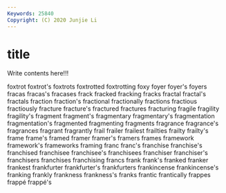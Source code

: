 ```yaml
---
Keywords: 25840
Copyright: (C) 2020 Junjie Li
---
```


# title

Write contents here!!!
 
foxtrot 
foxtrot's 
foxtrots 
foxtrotted 
foxtrotting 
foxy
foyer 
foyer's 
foyers 
fracas 
fracas's 
fracases 
frack 
fracked 
fracking 
fracks
fractal 
fractal's 
fractals 
fraction 
fraction's 
fractional 
fractionally 
fractions 
fractious 
fractiously
fracture 
fracture's 
fractured 
fractures 
fracturing 
fragile 
fragility 
fragility's 
fragment 
fragment's
fragmentary 
fragmentary's 
fragmentation 
fragmentation's 
fragmented 
fragmenting 
fragments 
fragrance 
fragrance's 
fragrances
fragrant 
fragrantly 
frail 
frailer 
frailest 
frailties 
frailty 
frailty's 
frame 
frame's
framed 
framer 
framer's 
framers 
frames 
framework 
framework's 
frameworks 
framing 
franc
franc's 
franchise 
franchise's 
franchised 
franchisee 
franchisee's 
franchisees 
franchiser 
franchiser's 
franchisers
franchises 
franchising 
francs 
frank 
frank's 
franked 
franker 
frankest 
frankfurter 
frankfurter's
frankfurters 
frankincense 
frankincense's 
franking 
frankly 
frankness 
frankness's 
franks 
frantic 
frantically
frappes 
frappé 
frappé's 
